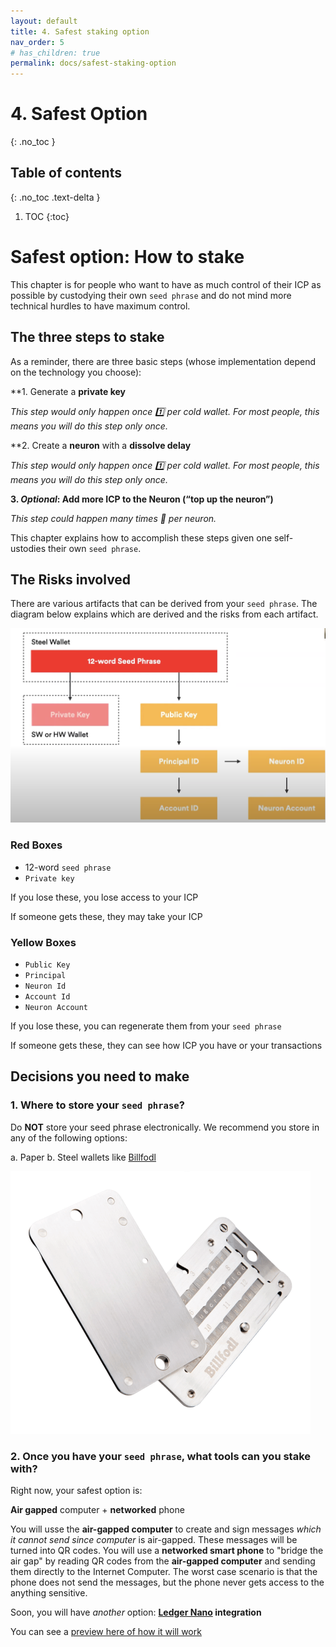 ```yaml
---
layout: default
title: 4. Safest staking option
nav_order: 5
# has_children: true
permalink: docs/safest-staking-option
---
```


# 4. Safest Option
{: .no_toc }

## Table of contents
{: .no_toc .text-delta }

1. TOC
{:toc}

# Safest option: How to stake

This chapter is for people who want to have as much control of their ICP as possible by custodying their own `seed phrase` and do not mind more technical hurdles to have maximum control. 


## The three steps to stake

As a reminder, there are three basic steps (whose implementation depend on the technology you choose):

**1. Generate a **private key** 

*This step would only happen once 1️⃣ per cold wallet. For most people, this means you will do this step only once.*

**2. Create a **neuron** with a **dissolve delay** 

*This step would only happen once 1️⃣ per cold wallet. For most people, this means you will do this step only once.*

**3. *Optional*: Add more ICP to the Neuron (“top up the neuron”)**

*This step could happen many times 🔁 per neuron.*

This chapter explains how to accomplish these steps given one self-ustodies their own `seed phrase`.


## The Risks involved

There are various artifacts that can be derived from your `seed phrase`. The diagram below explains which are derived and the risks from each artifact.

![image](../assets/images/seed-phrase-risks.png)

### Red Boxes

* 12-word `seed phrase`
* `Private key`

If you lose these, you lose access to your ICP

If someone gets these, they may take your ICP

### Yellow Boxes

* `Public Key`
* `Principal`
* `Neuron Id`
* `Account Id`
* `Neuron Account`

If you lose these, you can regenerate them from your `seed phrase`

If someone gets these, they can see how ICP you have or your transactions

## Decisions you need to make

### 1. Where to store your `seed phrase`?

Do **NOT** store your seed phrase electronically. We recommend you store in any of the following options:

a. Paper
b. Steel wallets like [Billfodl](https://privacypros.io/products/the-billfodl/)

![image](../assets/images/billfodl.png)

### 2. Once you have your `seed phrase`, what **tools** can you stake with?

Right now, your safest option is:

**Air gapped** computer + **networked** phone

You will usse the **air-gapped computer** to create and sign messages *which it cannot send since computer* is air-gapped. These messages will be turned into QR codes. You will use a **networked smart phone** to "bridge the air gap" by reading QR codes from the **air-gapped computer** and sending them directly to the Internet Computer. The worst case scenario is that the phone does not send the messages, but the phone never gets access to the anything sensitive.

Soon, you will have *another* option: **[Ledger Nano](https://shop.ledger.com/products/ledger-nano-x) integration**

You can see a [preview here of how it will work](https://www.youtube.com/watch?v=YefRR6O-xjg)

